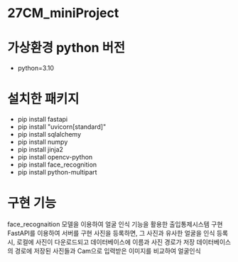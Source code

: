 # 27CM_miniProject

# 가상환경 python 버전
- python=3.10

# 설치한 패키지
- pip install fastapi
- pip install "uvicorn[standard]"
- pip install sqlalchemy
- pip install numpy
- pip install jinja2
- pip install opencv-python
- pip install face_recognition
- pip install python-multipart

# 구현 기능
face_recognaition 모델을 이용하여 얼굴 인식 기능을 활용한 출입통제시스템 구현
FastAPI를 이용하여 서버를 구현
사진을 등록하면, 그 사진과 유사한 얼굴을 인식
등록 시, 로컬에 사진이 다운로드되고 데이터베이스에 이름과 사진 경로가 저장
데이터베이스의 경로에 저장된 사진들과 Cam으로 입력받은 이미지를 비교하여 얼굴인식
